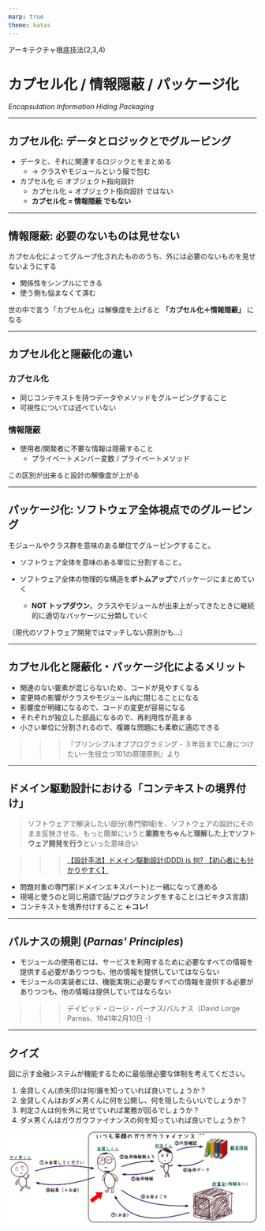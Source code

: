 ```yaml
---
marp: true
theme: katas
---
```

<!-- 
size: 16:9
paginate: true
-->
<!-- header: 勉強会#-->

アーキテクチャ根底技法(2,3,4)

# カプセル化 / 情報隠蔽 / パッケージ化

_Encapsulation_
_Information Hiding_
_Packaging_

<!-- 分割と独立性 -->

---

## カプセル化: データとロジックとでグルーピング

* データと、それに関連するロジックとをまとめる
    * → クラスやモジュールという膜で包む
* カプセル化 ∈ オブジェクト指向設計
    * カプセル化 = オブジェクト指向設計 ではない
    * **カプセル化 = 情報隠蔽 でもない**

<!-- カプセルの中にカプセルがあっても良い。むしろそういうもの -->

---

## 情報隠蔽: 必要のないものは見せない

カプセル化によってグループ化されたもののうち、外には必要のないものを見せないようにする

* 関係性をシンプルにできる
* 使う側も悩まなくて済む

世の中で言う「カプセル化」は解像度を上げると **「カプセル化＋情報隠蔽」** になる

---

## カプセル化と隠蔽化の違い

### カプセル化

* 同じコンテキストを持つデータやメソッドをグルーピングすること
* 可視性については述べていない

### 情報隠蔽

* 使用者/開発者に不要な情報は隠蔽すること
    * プライベートメンバー変数 / プライベートメソッド

この区別が出来ると設計の解像度が上がる

---

## パッケージ化: ソフトウェア全体視点でのグルーピング

モジュールやクラス群を意味のある単位でグルーピングすること。

* ソフトウェア全体を意味のある単位に分割すること。

* ソフトウェア全体の物理的な構造を**ボトムアップ**でパッケージにまとめていく
    * **NOT トップダウン**。クラスやモジュールが出来上がってきたときに継続的に適切なパッケージに分類していく

（現代のソフトウェア開発ではマッチしない原則かも…）

<!-- リファクタリングフェーズの話になる？ちょっと適用する箇所が分からない -->

---

## カプセル化と隠蔽化・パッケージ化によるメリット

* 関連のない要素が混じらないため、コードが見やすくなる
* 変更時の影響がクラスやモジュール内に閉じることになる
* 影響度が明確になるので、コードの変更が容易になる
* それぞれが独立した部品になるので、再利用性が高まる
* 小さい単位に分割されるので、複雑な問題にも柔軟に適応できる

>>> 『プリンシプルオブプログラミング - ３年目までに身につけたい一生役立つ101の原理原則』より
<!--  -->

---

## ドメイン駆動設計における「コンテキストの境界付け」

> ソフトウェアで解決したい部分(専門領域)を、ソフトウェアの設計にそのまま反映させる、もっと簡単にいうと**業務をちゃんと理解した上でソフトウェア開発を行う**といった意味合い

>>> [【設計手法】ドメイン駆動設計(DDD) is 何? 【初心者にも分かりやすく】](https://qiita.com/kim_t0814/items/1a50bbdd8ef3ec780185)

* 問題対象の専門家(ドメインエキスパート)と一緒になって進める
* 現場と使うのと同じ用語で話/プログラミングをすること(ユビキタス言語)
* コンテキストを境界付けすること **←コレ!**

---

## パルナスの規則 (_Parnas' Principles_)

* モジュールの使用者には、サービスを利用するために必要なすべての情報を提供する必要がありつつも、他の情報を提供していてはならない
* モジュールの実装者には、機能実現に必要なすべての情報を提供する必要がありつつも、他の情報は提供していてはならない

>>> デイビッド・ロージ・パーナス/パルナス（David Lorge Parnas、1941年2月10日 -）

<!-- オブジェクト指向の基礎となったモジュール設計の概念を生み出したソフトウェア工学の先駆者。オブジェクト指向設計がない時代から、結合度を下げ凝集度を上げる設計こそが良いと説いていた -->

---

## クイズ

図に示す金融システムが機能するために最低限必要な体制を考えてください。

1. 金貸しくん(赤矢印)は何/誰を知っていれば良いでしょうか？
2. 金貸しくんはおダメ男くんに何を公開し、何を隠したらいいでしょうか？
3. 判定さんは何を外に見せていれば業務が回るでしょうか？
4. ダメ男くんはガウガウファイナンスの何を知っていれば良いでしょうか？

![center h:250](./assets/encapsulation.jpg)
